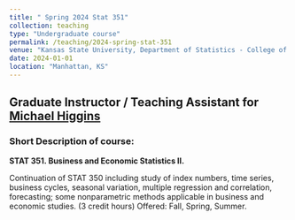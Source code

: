```yaml
---
title: " Spring 2024 Stat 351"
collection: teaching
type: "Undergraduate course"
permalink: /teaching/2024-spring-stat-351
venue: "Kansas State University, Department of Statistics - College of Business"
date: 2024-01-01
location: "Manhattan, KS"
---
```


<h2> Graduate Instructor / Teaching Assistant for <a href="https://www.k-state.edu/stats/about/people/HigginsMichael.html" target="_blank">Michael Higgins</a></h2>

<h3> Short Description of course: </h3>

<b> STAT 351. Business and Economic Statistics II. </b>

Continuation of STAT 350 including study of index numbers, time series, business cycles, seasonal variation, multiple regression and correlation, forecasting; some nonparametric methods applicable in business and economic studies.
(3 credit hours) Offered: Fall, Spring, Summer.
